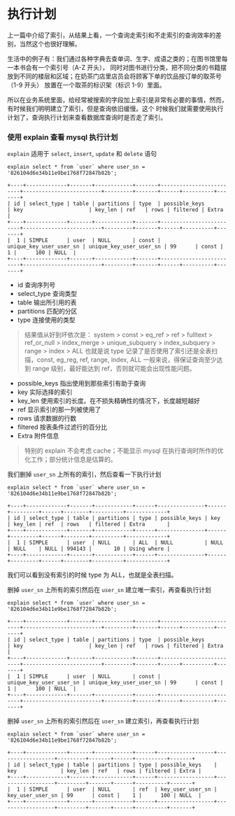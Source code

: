 # 执行计划

上一篇中介绍了索引，从结果上看，一个查询走索引和不走索引的查询效率的差别，当然这个也很好理解。

生活中的例子有：我们通过各种字典去查单词、生字、成语之类的；在图书馆里每一本书会有一个索引号（A-Z 开头），
同时对图书进行分类，把不同分类的书籍摆放到不同的楼层和区域；在奶茶门店里店员会将顾客下单的饮品按订单的取茶号（1-9 开头）
放置在一个取茶的标识架（标识 1-9）里面。

所以在业务系统里面，给经常被搜索的字段加上索引是非常有必要的事情，然而，有时候我们明明建立了索引，但是查询依旧缓慢。这个
时候我们就需要使用执行计划了，查询执行计划来查看数据库查询时是否走了索引。

### 使用 explain 查看 mysql 执行计划

`explain` 适用于 `select`, `insert`, `update` 和 `delete` 语句

```mysql
explain select * from `user` where user_sn = '826104d6e34b11e9be1768f72847b82b';

+----+-------------+-------+------------+-------+-------------------------+-------------------------+---------+-------+------+----------+-------+
| id | select_type | table | partitions | type  | possible_keys           | key                     | key_len | ref   | rows | filtered | Extra |
+----+-------------+-------+------------+-------+-------------------------+-------------------------+---------+-------+------+----------+-------+
|  1 | SIMPLE      | user  | NULL       | const | unique_key_user_user_sn | unique_key_user_user_sn | 99      | const |    1 |      100 | NULL  |
+----+-------------+-------+------------+-------+-------------------------+-------------------------+---------+-------+------+----------+-------+
```

- id 查询序列号
- select_type 查询类型
- table 输出所引用的表
- partitions 匹配的分区
- type 连接使用的类型

> 结果值从好到坏依次是：
system > const > eq_ref > ref > fulltext > ref_or_null > index_merge > unique_subquery > index_subquery > range > index > ALL 
也就是说 type 记录了是否使用了索引还是全表扫描，const, eg_reg, ref, range, index, ALL
一般来说，得保证查询至少达到 range 级别，最好能达到 ref，否则就可能会出现性能问题。

- possible_keys 指出使用到那些索引有助于查询
- key 实际选择的索引
- key_len 使用索引的长度。在不损失精确性的情况下，长度越短越好
- ref 显示索引的那一列被使用了
- rows 请求数据的行数
- filtered 按表条件过滤行的百分比
- Extra 附件信息

> 特别的 explain 不会考虑 cache；不能显示 mysql 在执行查询时所作的优化工作；部分统计信息是估算的。

我们删掉 `user_sn` 上所有的索引，然后查看一下执行计划

```mysql
explain select * from `user` where user_sn = '826104d6e34b11e9be1768f72847b82b';

+----+-------------+-------+------------+------+---------------+------+---------+------+--------+----------+-------------+
| id | select_type | table | partitions | type | possible_keys | key  | key_len | ref  | rows   | filtered | Extra       |
+----+-------------+-------+------------+------+---------------+------+---------+------+--------+----------+-------------+
|  1 | SIMPLE      | user  | NULL       | ALL  | NULL          | NULL | NULL    | NULL | 994143 |       10 | Using where |
+----+-------------+-------+------------+------+---------------+------+---------+------+--------+----------+-------------+
```

我们可以看到没有索引的时候 type 为 ALL，也就是全表扫描。

删掉 `user_sn` 上所有的索引然后在 `user_sn` 建立唯一索引，再查看执行计划

```mysql
explain select * from `user` where user_sn = '826104d6e34b11e9be1768f72847b82b';

+----+-------------+-------+------------+-------+-------------------------+-------------------------+---------+-------+------+----------+-------+
| id | select_type | table | partitions | type  | possible_keys           | key                     | key_len | ref   | rows | filtered | Extra |
+----+-------------+-------+------------+-------+-------------------------+-------------------------+---------+-------+------+----------+-------+
|  1 | SIMPLE      | user  | NULL       | const | unique_key_user_user_sn | unique_key_user_user_sn | 99      | const |    1 |      100 | NULL  |
+----+-------------+-------+------------+-------+-------------------------+-------------------------+---------+-------+------+----------+-------+
```

删掉 `user_sn` 上所有的索引然后在 `user_sn` 建立索引，再查看执行计划

```mysql
explain select * from `user` where user_sn = '826104d6e34b11e9be1768f72847b82b';

+----+-------------+-------+------------+------+------------------+------------------+---------+-------+------+----------+-------+
| id | select_type | table | partitions | type | possible_keys    | key              | key_len | ref   | rows | filtered | Extra |
+----+-------------+-------+------------+------+------------------+------------------+---------+-------+------+----------+-------+
|  1 | SIMPLE      | user  | NULL       | ref  | key_user_user_sn | key_user_user_sn | 99      | const |    1 |      100 | NULL  |
+----+-------------+-------+------------+------+------------------+------------------+---------+-------+------+----------+-------+
```